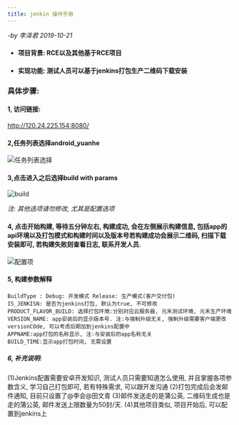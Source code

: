 ```yaml
---
title: jenkin 操作手册
---
```


*-by 李泽君 2019-10-21*

- #### 项目背景: RCE以及其他基于RCE项目
- ####  实现功能: 测试人员可以基于jenkins打包生产二维码下载安装

### 具体步骤:

#### 1, 访问链接:
http://120.24.225.154:8080/
#### 2,任务列表选择android_yuanhe
![任务列表选择](http://120.24.225.154:4999/server/../Public/Uploads/2019-10-17/5da82577281f4.png "任务列表选择")
#### 3,点击进入之后选择build with params
![build](http://120.24.225.154:4999/server/../Public/Uploads/2019-10-17/5da8258e43fc6.png "build")

*注: 其他选项请勿修改, 尤其是配置选项*

#### 4, 点击开始构建, 等待五分钟左右, 构建成功, 会在左侧展示构建信息, 包括app的api环境以及打包模式和构建时间以及版本号若构建成功会展示二维码, 扫描下载安装即可, 若构建失败则查看日志, 联系开发人员.
![配置项](http://120.24.225.154:4999/server/../Public/Uploads/2019-10-17/5da825af99540.png "配置项")

#### 5, 构建参数解释
```
BuildType : Debug: 开发模式 Release: 生产模式(客户交付包)
IS_JENKISN: 是否为jenkins打包, 默认为true, 不可修改
PRODUCT_FLAVOR_BUILD: 选择打包环境:分别对应云服务器, 元禾测试环境, 元禾生产环境
VERSION_NAME: app安装后的显示版本号. 注:与强制升级无关, 强制升级需要客户端更改versionCOde, 可以考虑后期加到jenkins配置中
APPNAME:app打包的名称显示, 注:与安装后的app名称无关
BUILD_TIME:显示app打包时间, 无需设置
```
##### 6, 补充说明:
(1)Jenkins配置需要安卓开发知识, 测试人员只需要知道怎么使用, 并且掌握各项参数含义, 学习自己打包即可, 若有特殊需求, 可以跟开发沟通
(2)打包完成后会发邮件通知, 目前只设置了@李会@田文青
(3)邮件发送走的是蒲公英, 二维码生成也是走的蒲公英, 邮件发送上限数量为50封/天.
(4)其他项目类似, 项目开始后, 可以配置到jenkins上


